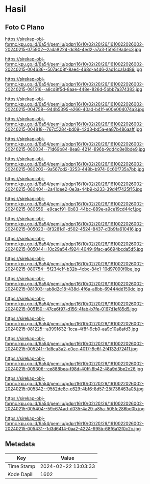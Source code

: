 # Hasil

## Foto C Plano

https://sirekap-obj-formc.kpu.go.id/6a54/pemilu/pdpr/16/10/02/20/26/1610022026002-20240215-075902--2ada8224-dc84-4ed2-a7a3-f5fe519a4ec3.jpg

https://sirekap-obj-formc.kpu.go.id/6a54/pemilu/pdpr/16/10/02/20/26/1610022026002-20240215-004636--507ac08f-8ae4-468d-a4d6-2ad1cca1ad89.jpg

https://sirekap-obj-formc.kpu.go.id/6a54/pemilu/pdpr/16/10/02/20/26/1610022026002-20240215-081516--a8cd8f5d-8aae-448e-826d-5bbb7a374383.jpg

https://sirekap-obj-formc.kpu.go.id/6a54/pemilu/pdpr/16/10/02/20/26/1610022026002-20240215-004758--944b5395-e266-40ad-b41f-e00e004074a3.jpg

https://sirekap-obj-formc.kpu.go.id/6a54/pemilu/pdpr/16/10/02/20/26/1610022026002-20240215-004818--767c5284-bd09-42d3-bd5a-ea87b486aaff.jpg

https://sirekap-obj-formc.kpu.go.id/6a54/pemilu/pdpr/16/10/02/20/26/1610022026002-20240215-080034--71d69b84-8ea8-4214-896b-9dd4c8e0bde9.jpg

https://sirekap-obj-formc.kpu.go.id/6a54/pemilu/pdpr/16/10/02/20/26/1610022026002-20240215-080203--9a567cd2-3253-448b-b974-0c60f735a7bb.jpg

https://sirekap-obj-formc.kpu.go.id/6a54/pemilu/pdpr/16/10/02/20/26/1610022026002-20240215-080404--2a41dee2-0e3a-44b9-b233-39d4f7425f15.jpg

https://sirekap-obj-formc.kpu.go.id/6a54/pemilu/pdpr/16/10/02/20/26/1610022026002-20240215-080556--e9cacf91-0b83-44bc-889e-a9ce19cd44cf.jpg

https://sirekap-obj-formc.kpu.go.id/6a54/pemilu/pdpr/16/10/02/20/26/1610022026002-20240215-005023--8f3281d1-d502-4524-8437-d3b9fa610416.jpg

https://sirekap-obj-formc.kpu.go.id/6a54/pemilu/pdpr/16/10/02/20/26/1610022026002-20240215-005044--10c29a54-f924-4049-9fac-a6694bcda5d5.jpg

https://sirekap-obj-formc.kpu.go.id/6a54/pemilu/pdpr/16/10/02/20/26/1610022026002-20240215-080754--5f234c1f-b32b-4cbc-84c1-10d97090f0be.jpg

https://sirekap-obj-formc.kpu.go.id/6a54/pemilu/pdpr/16/10/02/20/26/1610022026002-20240215-081003--ab8d2c18-438d-4f6a-a8bb-69444dd150dc.jpg

https://sirekap-obj-formc.kpu.go.id/6a54/pemilu/pdpr/16/10/02/20/26/1610022026002-20240215-005150--47ce6f97-d156-4fab-b7fe-0167d1ef85d5.jpg

https://sirekap-obj-formc.kpu.go.id/6a54/pemilu/pdpr/16/10/02/20/26/1610022026002-20240215-081225--a3991632-1cca-4f8f-9cb0-aa9c10a8afd3.jpg

https://sirekap-obj-formc.kpu.go.id/6a54/pemilu/pdpr/16/10/02/20/26/1610022026002-20240215-005241--1d8ca3a2-e0ec-4017-8e6f-2f4132d72411.jpg

https://sirekap-obj-formc.kpu.go.id/6a54/pemilu/pdpr/16/10/02/20/26/1610022026002-20240215-005306--ce888bea-f98d-40ff-8b42-48a9d3be2c26.jpg

https://sirekap-obj-formc.kpu.go.id/6a54/pemilu/pdpr/16/10/02/20/26/1610022026002-20240215-005342--9552de8c-c629-4bf6-8d57-25f736463a05.jpg

https://sirekap-obj-formc.kpu.go.id/6a54/pemilu/pdpr/16/10/02/20/26/1610022026002-20240215-005404--59c674ad-d035-4a29-a85a-505fc286bd0b.jpg

https://sirekap-obj-formc.kpu.go.id/6a54/pemilu/pdpr/16/10/02/20/26/1610022026002-20240215-005431--1d3d6414-0aa2-4224-995b-68f6a12f0c2c.jpg


## Metadata

| Key        | Value               |
| ---------- | ------------------- |
| Time Stamp | 2024-02-22 13:03:33 |
| Kode Dapil | 1602                |



